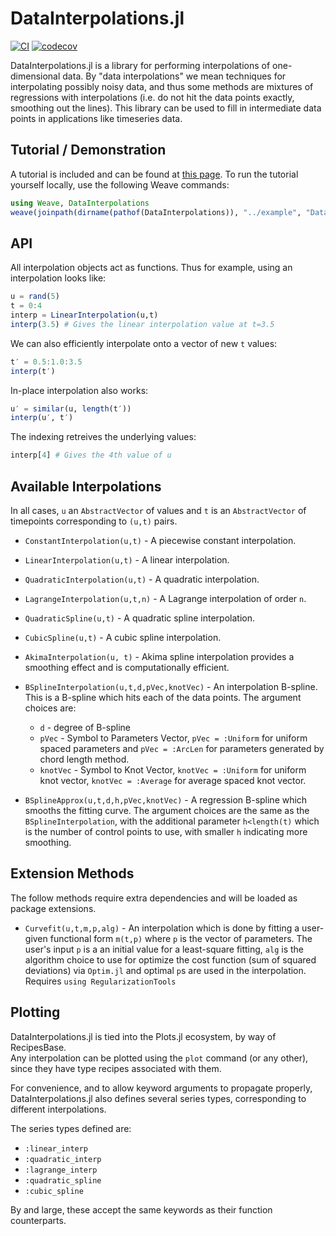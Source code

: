 # DataInterpolations.jl

[![CI](https://github.com/PumasAI/DataInterpolations.jl/actions/workflows/CI.yml/badge.svg)](https://github.com/PumasAI/DataInterpolations.jl/actions/workflows/CI.yml)
[![codecov](https://codecov.io/gh/PumasAI/DataInterpolations.jl/branch/master/graph/badge.svg)](https://codecov.io/gh/PumasAI/DataInterpolations.jl)

DataInterpolations.jl is a library for performing interpolations of one-dimensional data. By
"data interpolations" we mean techniques for interpolating possibly noisy data, and thus
some methods are mixtures of regressions with interpolations (i.e. do not hit the data
points exactly, smoothing out the lines). This library can be used to fill in intermediate
data points in applications like timeseries data.

## Tutorial / Demonstration

A tutorial is included and can be found at [this page](https://htmlpreview.github.io/?https://github.com/PumasAI/DataInterpolations.jl/blob/v2.0.0/example/DataInterpolations.html). To run the tutorial yourself
locally, use the following Weave commands:

```julia
using Weave, DataInterpolations
weave(joinpath(dirname(pathof(DataInterpolations)), "../example", "DataInterpolations.jmd"), out_path=:doc)
```

## API

All interpolation objects act as functions. Thus for example, using an interpolation looks like:

```julia
u = rand(5)
t = 0:4
interp = LinearInterpolation(u,t)
interp(3.5) # Gives the linear interpolation value at t=3.5
```

We can also efficiently interpolate onto a vector of new `t` values:

```julia
t′ = 0.5:1.0:3.5
interp(t′)
```

In-place interpolation also works:

```julia
u′ = similar(u, length(t′))
interp(u′, t′)
```

The indexing retreives the underlying values:

```julia
interp[4] # Gives the 4th value of u
```

## Available Interpolations

In all cases, `u` an `AbstractVector` of values and `t` is an `AbstractVector` of timepoints
corresponding to `(u,t)` pairs.

- `ConstantInterpolation(u,t)` - A piecewise constant interpolation.

- `LinearInterpolation(u,t)` - A linear interpolation.

- `QuadraticInterpolation(u,t)` - A quadratic interpolation.

- `LagrangeInterpolation(u,t,n)` - A Lagrange interpolation of order `n`.

- `QuadraticSpline(u,t)` - A quadratic spline interpolation.

- `CubicSpline(u,t)` - A cubic spline interpolation.

- `AkimaInterpolation(u, t)` - Akima spline interpolation provides a smoothing effect and is computationally efficient.

- `BSplineInterpolation(u,t,d,pVec,knotVec)` - An interpolation B-spline. This is a B-spline which hits each of the data points. The argument choices are:
  	- `d` - degree of B-spline  
  	- `pVec` - Symbol to Parameters Vector, `pVec = :Uniform` for uniform spaced parameters and `pVec = :ArcLen` for parameters generated by chord length method.  
  	- `knotVec` - Symbol to Knot Vector, `knotVec = :Uniform` for uniform knot vector, `knotVec = :Average` for average spaced knot vector.

- `BSplineApprox(u,t,d,h,pVec,knotVec)` - A regression B-spline which smooths the fitting curve. The argument choices are the same as the `BSplineInterpolation`, with the additional parameter `h<length(t)` which is the number of control points to use, with smaller `h` indicating more smoothing.

## Extension Methods

The follow methods require extra dependencies and will be loaded as package extensions.

- `Curvefit(u,t,m,p,alg)` - An interpolation which is done by fitting a user-given functional form `m(t,p)` where `p` is the vector of parameters. The user's input `p` is a an initial value for a least-square fitting, `alg` is the algorithm choice to use for optimize the cost function (sum of squared deviations) via `Optim.jl` and optimal `p`s are used in the interpolation. Requires `using RegularizationTools`

## Plotting

DataInterpolations.jl is tied into the Plots.jl ecosystem, by way of RecipesBase.  
Any interpolation can be plotted using the `plot` command (or any other), since they have type recipes associated with them.

For convenience, and to allow keyword arguments to propagate properly, DataInterpolations.jl also defines several series types, corresponding to different interpolations.

The series types defined are:
- `:linear_interp`
- `:quadratic_interp`
- `:lagrange_interp`
- `:quadratic_spline`
- `:cubic_spline`

By and large, these accept the same keywords as their function counterparts.
